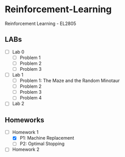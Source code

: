 # Reinforcement-Learning
Reinforcement Learning - EL2805


## LABs
- [ ] Lab 0
    - [ ] Problem 1
    - [ ] Problem 2
    - [ ] Problem 3
- [ ] Lab 1
    - [ ] Problem 1: The Maze and the Random Minotaur
    - [ ] Problem 2
    - [ ] Problem 3
    - [ ] Problem 4
- [ ] Lab 2

## Homeworks
- [ ] Homework 1
    - [X] P1: Machine Replacement
    - [ ] P2: Optimal Stopping
- [ ] Homework 2
